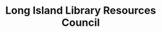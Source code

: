 ---
layout: repo
title: "Long Island Library Resources Council"
id: 18735
permalink: repos/18735/
---